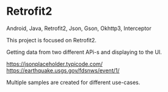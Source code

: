 # Retrofit2
Android, Java, Retrofit2, Json, Gson, Okhttp3, Interceptor

This project is focused on Retrofit2. 

Getting data from two different APi-s and displaying to the UI.

https://jsonplaceholder.typicode.com/
https://earthquake.usgs.gov/fdsnws/event/1/


Multiple samples are created for different use-cases.

